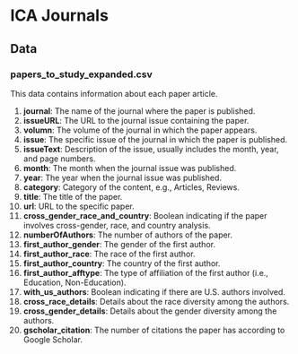 # ICA Journals

## Data

### papers_to_study_expanded.csv

This data contains information about each paper article. 

1. **journal**: The name of the journal where the paper is published.
2. **issueURL**: The URL to the journal issue containing the paper.
3. **volumn**: The volume of the journal in which the paper appears.
4. **issue**: The specific issue of the journal in which the paper is published.
5. **issueText**: Description of the issue, usually includes the month, year, and page numbers.
6. **month**: The month when the journal issue was published.
7. **year**: The year when the journal issue was published.
8. **category**: Category of the content, e.g., Articles, Reviews.
9. **title**: The title of the paper.
10. **url**: URL to the specific paper.
11. **cross_gender_race_and_country**: Boolean indicating if the paper involves cross-gender, race, and country analysis.
12. **numberOfAuthors**: The number of authors of the paper.
13. **first_author_gender**: The gender of the first author.
14. **first_author_race**: The race of the first author.
15. **first_author_country**: The country of the first author.
16. **first_author_afftype**: The type of affiliation of the first author (i.e., Education, Non-Education).
17. **with_us_authors**: Boolean indicating if there are U.S. authors involved.
18. **cross_race_details**: Details about the race diversity among the authors.
19. **cross_gender_details**: Details about the gender diversity among the authors.
20. **gscholar_citation**: The number of citations the paper has according to Google Scholar.